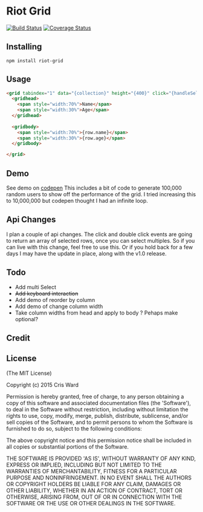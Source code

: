 # Riot Grid
[![Build Status](https://travis-ci.org/crisward/riot-grid.svg)](https://travis-ci.org/crisward/riot-grid)
[![Coverage Status](https://coveralls.io/repos/crisward/riot-grid/badge.svg?branch=master&service=github&v=3)](https://coveralls.io/github/crisward/riot-grid?branch=master)

## Installing

```
npm install riot-grid
```

## Usage

```html
<grid tabindex="1" data="{collection}" height="{400}" click="{handleSelect}" dblclick="{handleDoubleClick}" onchange="{handleSelectionChange}">
  <gridhead>
    <span style="width:70%">Name</span>
    <span style="width:30%">Age</span>
  </gridhead>
  
  <gridbody>
    <span style="width:70%">{row.name}</span>
    <span style="width:30%">{row.age}</span>
  </gridbody>

</grid>

```

## Demo

See demo on [codepen](http://codepen.io/crisward/pen/rxepMX?editors=101)
This includes a bit of code to generate 100,000 random users to show off the performance of the grid.
I tried increasing this to 10,000,000 but codepen thought I had an infinite loop. 


## Api Changes

I plan a couple of api changes. The click and double click events are going to return an array of selected 
rows, once you can select multiples. So if you can live with this change, feel free to use this. Or if
you hold back for a few days I may have the update in place, along with the v1.0 release.


## Todo

* Add multi Select
* ~~Add keyboard interaction~~
* Add demo of reorder by column
* Add demo of change column width
* Take column widths from head and apply to body ? Pehaps make optional?

## Credit


## License

(The MIT License)

Copyright (c) 2015 Cris Ward

Permission is hereby granted, free of charge, to any person obtaining a copy of this software and associated documentation files (the 'Software'), to deal in the Software without restriction, including without limitation the rights to use, copy, modify, merge, publish, distribute, sublicense, and/or sell copies of the Software, and to permit persons to whom the Software is furnished to do so, subject to the following conditions:

The above copyright notice and this permission notice shall be included in all copies or substantial portions of the Software.

THE SOFTWARE IS PROVIDED 'AS IS', WITHOUT WARRANTY OF ANY KIND, EXPRESS OR IMPLIED, INCLUDING BUT NOT LIMITED TO THE WARRANTIES OF MERCHANTABILITY, FITNESS FOR A PARTICULAR PURPOSE AND NONINFRINGEMENT. IN NO EVENT SHALL THE AUTHORS OR COPYRIGHT HOLDERS BE LIABLE FOR ANY CLAIM, DAMAGES OR OTHER LIABILITY, WHETHER IN AN ACTION OF CONTRACT, TORT OR OTHERWISE, ARISING FROM, OUT OF OR IN CONNECTION WITH THE SOFTWARE OR THE USE OR OTHER DEALINGS IN THE SOFTWARE.

